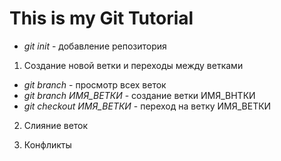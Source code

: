 # This is my Git Tutorial

* *git init* - добавление репозитория

1. Создание новой ветки и переходы между ветками
* *git branch* - просмотр всех веток
* *git branch ИМЯ_ВЕТКИ* - создание ветки ИМЯ_ВНТКИ
* *git checkout ИМЯ_ВЕТКИ* - переход на ветку ИМЯ_ВЕТКИ

2. Слияние веток

3. Конфликты